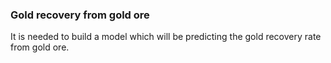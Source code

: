 ### Gold recovery from gold ore

It is needed to build a model which will be predicting the gold recovery rate from gold ore.
